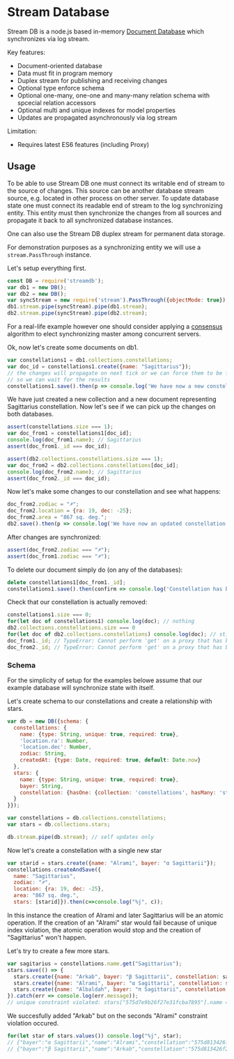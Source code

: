 Stream Database
===============

Stream DB is a node.js based in-memory [Document Database](https://en.wikipedia.org/wiki/Document-oriented_database) which synchronizes via log stream.

Key features:

- Document-oriented database
- Data must fit in program memory
- Duplex stream for publishing and receiving changes
- Optional type enforce schema
- Optional one-many, one-one and many-many relation schema with spcecial relation accessors
- Optional multi and unique indexes for model properties
- Updates are propagated asynchronously via log stream

Limitation:

- Requires latest ES6 features (including Proxy)


Usage
-----

To be able to use Stream DB one must connect its writable end of stream to the source of changes. This source can be another database stream source, e.g. located in other process on other server. To update database state one must connect its readable end of stream to the log synchronizing entity. This entity must then synchronize the changes from all sources and propagate it back to all synchronized database instances.

One can also use the Stream DB duplex stream for permanent data storage.

For demonstration purposes as a synchronizing entity we will use a `stream.PassThrough` instance.

Let's setup everything first.

```js
const DB = require('streamdb');
var db1 = new DB();
var db2 = new DB();
var syncStream = new require('stream').PassThrough({objectMode: true});
db1.stream.pipe(syncStream).pipe(db1.stream);
db2.stream.pipe(syncStream).pipe(db2.stream);
```

For a real-life example however one should consider applying a [consensus](https://en.wikipedia.org/wiki/Consensus_(computer_science)) algorithm to elect synchronizing master among concurrent servers.

Ok, now let's create some documents on db1.

```js
var constellations1 = db1.collections.constellations;
var doc_id = constellations1.create({name: "Sagittarius"});
// the changes will propagate on next tick or we can force them to be flushed immediately
// so we can wait for the results
constellations1.save().then(p => console.log('We have now a new constellation: "%s"', p.name));
```

We have just created a new collection and a new document representing Sagittarius constellation.
Now let's see if we can pick up the changes on both databases.

```js
assert(constellations.size === 1);
var doc_from1 = constellations1[doc_id];
console.log(doc_from1.name); // Sagittarius
assert(doc_from1._id === doc_id);

assert(db2.collections.constellations.size === 1);
var doc_from2 = db2.collections.constellations[doc_id];
console.log(doc_from2.name); // Sagittarius
assert(doc_from2._id === doc_id);
```

Now let's make some changes to our constellation and see what happens:

```js
doc_from2.zodiac = "♐";
doc_from2.location = {ra: 19, dec: -25};
doc_from2.area = "867 sq. deg.";
db2.save().then(p => console.log('We have now an updated constellation: %j', p));
```

After changes are synchronized:

```js
assert(doc_from2.zodiac === "♐");
assert(doc_from1.zodiac === "♐");
```

To delete our document simply do (on any of the databases):

```js
delete constellations1[doc_from1._id];
constellations1.save().then(confirm => console.log('Constellation has been deleted: %s', confirm));
```

Check that our constellation is actually removed:

```js
constellations1.size === 0;
for(let doc of constellations1) console.log(doc); // nothing
db2.collections.constellations.size === 0
for(let doc of db2.collections.constellations) console.log(doc); // still nothing
doc_from1._id; // TypeError: Cannot perform 'get' on a proxy that has been revoked
doc_from2._id; // TypeError: Cannot perform 'get' on a proxy that has been revoked
```

### Schema

For the simplicity of setup for the examples belowe assume that our example database will synchronize state with itself.

Let's create schema to our constellations and create a relationship with stars.

```js
var db = new DB({schema: {
  constellations: {
    name: {type: String, unique: true, required: true},
    'location.ra': Number,
    'location.dec': Number,
    zodiac: String,
    createdAt: {type: Date, required: true, default: Date.now}
  },
  stars: {
    name: {type: String, unique: true, required: true},
    bayer: String,
    constellation: {hasOne: {collection: 'constellations', hasMany: 'stars'}}
  }
}});

var constellations = db.collections.constellations;
var stars = db.collections.stars;

db.stream.pipe(db.stream); // self updates only
```

Now let's create a constellation with a single new star

```js
var starid = stars.create({name: "Alrami", bayer: "α Sagittarii"});
constellations.createAndSave({
  name: "Sagittarius",
  zodiac: "♐",
  location: {ra: 19, dec: -25},
  area: "867 sq. deg.",
  stars: [starid]}).then(c=>console.log("%j", c));
```

In this instance the creation of Alrami and later Sagittarius will be an atomic operation.
If the creation of an "Alrami" star would fail because of unique index violation, the atomic operation would stop and the creation of "Sagittarius" won't happen.

Let's try to create a few more stars.

```js
var sagitarius = constellations.name.get("Sagittarius");
stars.save(() => {
  stars.create({name: "Arkab", bayer: "β Sagittarii", constellation: sagitarius});
  stars.create({name: "Alrami", bayer: "α Sagittarii", constellation: sagitarius});
  stars.create({name: "Albaldah", bayer: "π Sagittarii", constellation: sagitarius});
}).catch(err => console.log(err.message));
// unique constraint violated: stars["575d7e9b26f27e31fcba7895"].name = Alrami
```

We succesfully added "Arkab" but on the seconds "Alrami" constraint violation occured.

```js
for(let star of stars.values()) console.log("%j", star);
// {"bayer":"α Sagittarii","name":"Alrami","constellation":"575d813426f27e1bf035c45b"}
// {"bayer":"β Sagittarii","name":"Arkab","constellation":"575d813426f27e1bf035c45b"}
```
